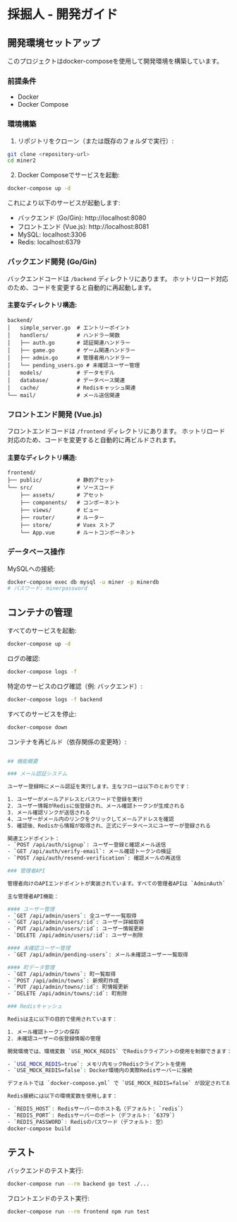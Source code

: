 # 採掘人 - 開発ガイド

## 開発環境セットアップ

このプロジェクトはdocker-composeを使用して開発環境を構築しています。

### 前提条件

- Docker
- Docker Compose

### 環境構築

1. リポジトリをクローン（または既存のフォルダで実行）:

```bash
git clone <repository-url>
cd miner2
```

2. Docker Composeでサービスを起動:

```bash
docker-compose up -d
```

これにより以下のサービスが起動します:
- バックエンド (Go/Gin): http://localhost:8080
- フロントエンド (Vue.js): http://localhost:8081
- MySQL: localhost:3306
- Redis: localhost:6379

### バックエンド開発 (Go/Gin)

バックエンドコードは `/backend` ディレクトリにあります。
ホットリロード対応のため、コードを変更すると自動的に再起動します。

#### 主要なディレクトリ構造:

```
backend/
│   simple_server.go  # エントリーポイント
│   handlers/         # ハンドラー関数
│   ├── auth.go       # 認証関連ハンドラー
│   ├── game.go       # ゲーム関連ハンドラー
│   ├── admin.go      # 管理者用ハンドラー
│   └── pending_users.go # 未確認ユーザー管理
│   models/           # データモデル
│   database/         # データベース関連
│   cache/            # Redisキャッシュ関連
└── mail/             # メール送信関連
```

### フロントエンド開発 (Vue.js)

フロントエンドコードは `/frontend` ディレクトリにあります。
ホットリロード対応のため、コードを変更すると自動的に再ビルドされます。

#### 主要なディレクトリ構造:

```
frontend/
├── public/           # 静的アセット
└── src/              # ソースコード
    ├── assets/       # アセット
    ├── components/   # コンポーネント
    ├── views/        # ビュー
    ├── router/       # ルーター
    ├── store/        # Vuex ストア
    └── App.vue       # ルートコンポーネント
```

### データベース操作

MySQLへの接続:

```bash
docker-compose exec db mysql -u miner -p minerdb
# パスワード: minerpassword
```

## コンテナの管理

すべてのサービスを起動:
```bash
docker-compose up -d
```

ログの確認:
```bash
docker-compose logs -f
```

特定のサービスのログ確認（例: バックエンド）:
```bash
docker-compose logs -f backend
```

すべてのサービスを停止:
```bash
docker-compose down
```

コンテナを再ビルド（依存関係の変更時）:
```bash

## 機能概要

### メール認証システム

ユーザー登録時にメール認証を実行します。主なフローは以下のとおりです：

1. ユーザーがメールアドレスとパスワードで登録を実行
2. ユーザー情報がRedisに仮登録され、メール確認トークンが生成される
3. メール確認リンクが送信される
4. ユーザーがメール内のリンクをクリックしてメールアドレスを確認
5. 確認後、Redisから情報が取得され、正式にデータベースにユーザーが登録される

関連エンドポイント：
- `POST /api/auth/signup`: ユーザー登録と確認メール送信
- `GET /api/auth/verify-email`: メール確認トークンの検証
- `POST /api/auth/resend-verification`: 確認メールの再送信

### 管理者API

管理者向けのAPIエンドポイントが実装されています。すべての管理者APIは `AdminAuth` ミドルウェアによって保護されています。

主な管理者API機能：

#### ユーザー管理
- `GET /api/admin/users`: 全ユーザー一覧取得
- `GET /api/admin/users/:id`: ユーザー詳細取得
- `PUT /api/admin/users/:id`: ユーザー情報更新
- `DELETE /api/admin/users/:id`: ユーザー削除

#### 未確認ユーザー管理
- `GET /api/admin/pending-users`: メール未確認ユーザー一覧取得

#### 町データ管理
- `GET /api/admin/towns`: 町一覧取得
- `POST /api/admin/towns`: 新規町作成
- `PUT /api/admin/towns/:id`: 町情報更新
- `DELETE /api/admin/towns/:id`: 町削除

### Redisキャッシュ

Redisは主に以下の目的で使用されています：

1. メール確認トークンの保存
2. 未確認ユーザーの仮登録情報の管理

開発環境では、環境変数 `USE_MOCK_REDIS` でRedisクライアントの使用を制御できます：

- `USE_MOCK_REDIS=true`: メモリ内モックRedisクライアントを使用
- `USE_MOCK_REDIS=false`: Docker環境内の実際Redisサーバーに接続

デフォルトでは `docker-compose.yml` で `USE_MOCK_REDIS=false` が設定されており、実際Redisサーバーを使用します。本番環境でも同様に実際Redisサーバーに接続します。

Redis接続には以下の環境変数を使用します：

- `REDIS_HOST`: Redisサーバーのホスト名（デフォルト: `redis`）
- `REDIS_PORT`: Redisサーバーのポート（デフォルト: `6379`）
- `REDIS_PASSWORD`: Redisのパスワード（デフォルト: 空）
docker-compose build
```

## テスト

バックエンドのテスト実行:
```bash
docker-compose run --rm backend go test ./...
```

フロントエンドのテスト実行:
```bash
docker-compose run --rm frontend npm run test
```
